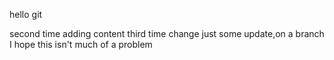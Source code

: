 hello git

second time adding content
third time change
just some update,on a branch
I hope this isn't much of a problem
